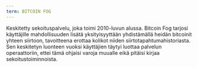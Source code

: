 ```yaml
---
term: BITCOIN FOG
---
```


Keskitetty sekoituspalvelu, joka toimi 2010-luvun alussa. Bitcoin Fog tarjosi käyttäjille mahdollisuuden lisätä yksityisyyttään yhdistämällä heidän bitcoinit yhteen siirtoon, tavoitteena erottaa kolikot niiden siirtotapahtumahistoriasta. Sen keskitetyn luonteen vuoksi käyttäjien täytyi luottaa palvelun operaattoriin, ettei tämä ohjaisi varoja muualle eikä pitäisi kirjaa sekoitustoiminnoista.